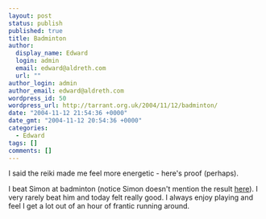 ```yaml
---
layout: post
status: publish
published: true
title: Badminton
author:
  display_name: Edward
  login: admin
  email: edward@aldreth.com
  url: ""
author_login: admin
author_email: edward@aldreth.com
wordpress_id: 50
wordpress_url: http://tarrant.org.uk/2004/11/12/badminton/
date: "2004-11-12 21:54:36 +0000"
date_gmt: "2004-11-12 20:54:36 +0000"
categories:
  - Edward
tags: []
comments: []
---
```


<p>I said the reiki made me feel more energetic - here's proof (perhaps).</p>
<p>I beat Simon at badminton (notice Simon doesn't mention the result <a href="https://palmour.blogspot.com/2004/11/badminton.html">here</a>).  I very rarely beat him and today felt really good.  I always enjoy playing and feel I get a lot out of an hour of frantic running around.</p>
